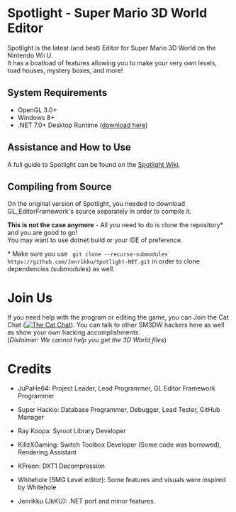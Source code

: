 # Spotlight - Super Mario 3D World Editor

Spotlight is the latest (and best) Editor for Super Mario 3D World on the Nintendo Wii U.<br/>
It has a boatload of features allowing you to make your very own levels, toad houses, mystery boxes, and more!

## System Requirements

- OpenGL 3.0+
- Windows 8+
- .NET 7.0+ Desktop Runtime ([download here](https://dotnet.microsoft.com/en-us/download/dotnet/7.0))

## Assistance and How to Use

A full guide to Spotlight can be found on the [Spotlight Wiki](https://github.com/jupahe64/Spotlight/wiki).

## Compiling from Source

On the original version of Spotlight, you needed to download GL_EditorFramework's source separately in order to compile it.<br/>

**This is not the case anymore** - All you need to do is clone the repository* and you are good to go!<br/>
You may want to use dotnet build or your IDE of preference.

\* Make sure you use ` git clone --recurse-submodules https://github.com/Jenrikku/Spotlight-NET.git` in order to clone dependencies (submodules) as well.

# Join Us
If you need help with the program or editing the game, you can Join the Cat Chat (<a href="https://discord.gg/9JGKSze"><img src="https://img.shields.io/discord/308323056592486420.svg?color=7289da&logo=discord&logoColor=white" alt="The Cat Chat" /></a>). You can talk to other SM3DW hackers here as well as show your own hacking accomplishments.<br/>(*Dislaimer: We cannot help you get the 3D World files*)

# Credits

- JuPaHe64: Project Leader, Lead Programmer, GL Editor Framework Programmer
- Super Hackio: Database Programmer, Debugger, Lead Tester, GitHub Manager

- Ray Koopa: Syroot Library Developer
- KillzXGaming: Switch Toolbox Developer (Some code was borrowed), Rendering Assistant
- KFreon: DXT1 Decompression

- Whitehole (SMG Level editor): Some features and visuals were inspired by Whitehole

- Jenrikku (JkKU): .NET port and minor features.
